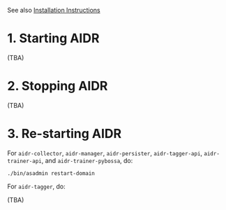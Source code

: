 See also [Installation Instructions](https://github.com/qcri-social/AIDR/wiki/Installation-instructions)

# 1. Starting AIDR

(TBA)

# 2. Stopping AIDR

(TBA)

# 3. Re-starting AIDR

For `aidr-collector`, `aidr-manager`, `aidr-persister`, `aidr-tagger-api`, `aidr-trainer-api`, and `aidr-trainer-pybossa`, do:

`./bin/asadmin restart-domain`

For `aidr-tagger`, do:

(TBA)


